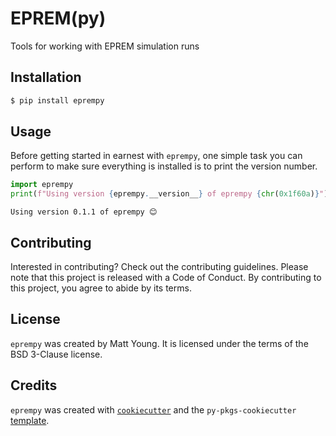 # EPREM(py)

Tools for working with EPREM simulation runs

## Installation

```bash
$ pip install eprempy
```

## Usage

Before getting started in earnest with `eprempy`, one simple task you can perform to make sure everything is installed is to print the version number.


```python
import eprempy
print(f"Using version {eprempy.__version__} of eprempy {chr(0x1f60a)}")
```

    Using version 0.1.1 of eprempy 😊


## Contributing

Interested in contributing? Check out the contributing guidelines. Please note that this project is released with a Code of Conduct. By contributing to this project, you agree to abide by its terms.

## License

`eprempy` was created by Matt Young. It is licensed under the terms of the BSD 3-Clause license.

## Credits

`eprempy` was created with [`cookiecutter`](https://cookiecutter.readthedocs.io/en/latest/) and the `py-pkgs-cookiecutter` [template](https://github.com/py-pkgs/py-pkgs-cookiecutter).
